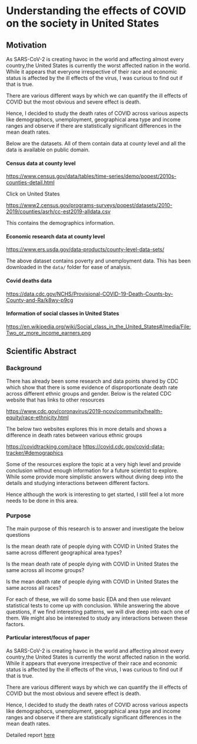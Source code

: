 # Understanding the effects of COVID on the society in United States

## Motivation
As SARS-CoV-2 is creating havoc in the world and affecting almost every country,the United States is currently the worst affected nation in the world. While it appears that everyone irrespective of their race and economic status is affected by the ill effects of the virus, I was curious to find out if that is true.

There are various different ways by which we can quantify the ill effects of COVID but the most obvious and severe effect is death.

Hence, I decided to study the death rates of COVID across various aspects like demographocs, unemployment, geographical area type and income ranges and observe if there are statistically significant differences in the mean death rates.

Below are the datasets. All of them contain data at county level and all the data is available on public domain.

#### Census data at county level

https://www.census.gov/data/tables/time-series/demo/popest/2010s-counties-detail.html

Click on United States

https://www2.census.gov/programs-surveys/popest/datasets/2010-2019/counties/asrh/cc-est2019-alldata.csv

This contains the demographics information.


#### Economic research data at county level

https://www.ers.usda.gov/data-products/county-level-data-sets/

The above dataset contains poverty and unemployment data. This has been downloaded in the `data/` folder for ease of analysis.

#### Covid deaths data

https://data.cdc.gov/NCHS/Provisional-COVID-19-Death-Counts-by-County-and-Ra/k8wy-p9cg

#### Information of social classes in United States
https://en.wikipedia.org/wiki/Social_class_in_the_United_States#/media/File:Two_or_more_income_earners.png


## Scientific Abstract

### Background
There has already been some research and data points shared by CDC which show that there is some evidence of disproportionate death rate across different ethnic groups and gender. Below is the related CDC website that has links to other resources

https://www.cdc.gov/coronavirus/2019-ncov/community/health-equity/race-ethnicity.html

The below two websites explores this in more details and shows a difference in death rates between various ethnic groups

https://covidtracking.com/race https://covid.cdc.gov/covid-data-tracker/#demographics

Some of the resources explore the topic at a very high level and provide conclusion without enough information for a future scientist to explore. While some provide more simplistic answers without diving deep into the details and studying interactions between different factors.

Hence although the work is interesting to get started, I still feel a lot more needs to be done in this area.

### Purpose

The main purpose of this research is to answer and investigate the below questions

Is the mean death rate of people dying with COVID in United States the same across different geographical area types?

Is the mean death rate of people dying with COVID in United States the same across all income groups?

Is the mean death rate of people dying with COVID in United States the same across all races?

For each of these, we will do some basic EDA and then use relevant statistical tests to come up with conclusion. While answering the above questions, if we find interesting patterns, we will dive deep into each one of them. We might also be interested to study any interactions between these factors.


#### Particular interest/focus of paper

As SARS-CoV-2 is creating havoc in the world and affecting almost every country,the United States is currently the worst affected nation in the world. While it appears that everyone irrespective of their race and economic status is affected by the ill effects of the virus, I was curious to find out if that is true.

There are various different ways by which we can quantify the ill effects of COVID but the most obvious and severe effect is death.


Hence, I decided to study the death rates of COVID across various aspects like demographocs, unemployment, geographical area type and income ranges and observe if there are statistically significant differences in the mean death rates.

Detailed report [here](https://github.com/vikrantb/data-512-final/blob/main/report.ipynb)
